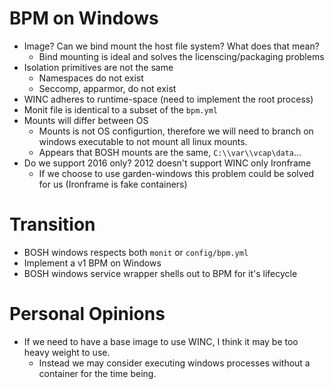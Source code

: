 # BPM on Windows
- Image? Can we bind mount the host file system? What does that mean?
  - Bind mounting is ideal and solves the licenscing/packaging problems
- Isolation primitives are not the same
  - Namespaces do not exist
  - Seccomp, apparmor, do not exist
- WINC adheres to runtime-space (need to implement the root process)
- Monit file is identical to a subset of the `bpm.yml`
- Mounts will differ between OS
  - Mounts is not OS configurtion, therefore we will need to branch on windows executable to not mount all linux mounts.
  - Appears that BOSH mounts are the same, `C:\\var\\vcap\data`...
- Do we support 2016 only? 2012 doesn't support WINC only Ironframe
  - If we choose to use garden-windows this problem could be solved for us (Ironframe is fake containers)

# Transition
- BOSH windows respects both `monit` or `config/bpm.yml`
- Implement a v1 BPM on Windows
- BOSH windows service wrapper shells out to BPM for it's lifecycle

# Personal Opinions
- If we need to have a base image to use WINC, I think it may be too heavy weight to use.
  - Instead we may consider executing windows processes without a container for the time being.
